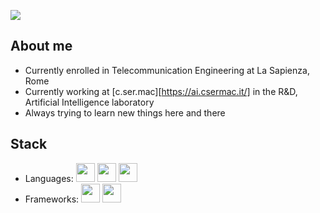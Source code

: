 ![](https://github.com/lamb-does-code/lamb-does-code/blob/main/assets/bg.png)

## About me

- Currently enrolled in Telecommunication Engineering at La Sapienza, Rome
- Currently working at [c.ser.mac][https://ai.csermac.it/] in the R&D, Artificial Intelligence laboratory
- Always trying to learn new things here and there

## Stack

- Languages: <img src = 'https://github.com/lamb-does-code/lamb-does-code/blob/main/assets/logos/pythonlogo.png' width='30'/> <img src = 'https://github.com/lamb-does-code/lamb-does-code/blob/main/assets/logos/clogo.svg' width='30'/> <img src = 'https://github.com/lamb-does-code/lamb-does-code/blob/main/assets/logos/Matlab_Logo.png' width='30'/>
- Frameworks: <img src = 'https://github.com/lamb-does-code/lamb-does-code/blob/main/assets/logos/pytorch.png' width='30'/> <img src = 'https://github.com/lamb-does-code/lamb-does-code/blob/main/assets/logos/tensorflow.png' width='30'/>
